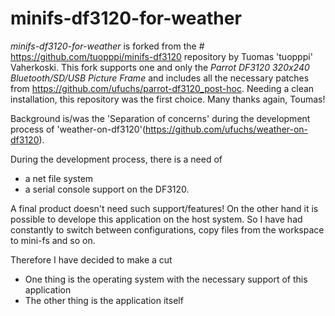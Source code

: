 minifs-df3120-for-weather
=========================

*minifs-df3120-for-weather* is forked from the #
https://github.com/tuopppi/minifs-df3120 
repository by 
Tuomas 'tuopppi' Vaherkoski.
This fork supports one and only the *Parrot DF3120 320x240 Bluetooth/SD/USB Picture Frame* and includes all the necessary patches from https://github.com/ufuchs/parrot-df3120_post-hoc.
Needing a clean installation, this repository was the first choice. Many thanks again, Toumas!

Background is/was the 'Separation of concerns' during the development process of 'weather-on-df3120'(https://github.com/ufuchs/weather-on-df3120).

During the development process, there is a need of
- a net file system 
- a serial console support 
on the DF3120.

A final product doesn't need such support/features!
On the other hand it is possible to develope this application on the host system.
So I have had constantly to switch between configurations, copy files from the workspace to mini-fs and so on.

Therefore I have decided to make a cut
- One thing is the operating system with the necessary support of this application 
- The other thing is the application itself











